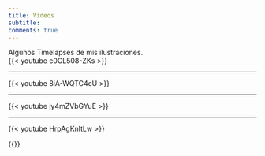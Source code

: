 ```yaml
---
title: Videos
subtitle: 
comments: true
---
```

Algunos Timelapses de mis ilustraciones.    
{{< youtube c0CL508-ZKs >}}

---

{{< youtube 8iA-WQTC4cU >}}

---

{{< youtube jy4mZVbGYuE >}}

---
{{< youtube HrpAgKnltLw >}}

{{<tiktok>}}